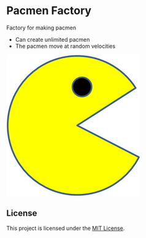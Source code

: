 

# Pacmen Factory
Factory for making pacmen

* Can create unlimited pacmen
* The pacmen move at random velocities

![Yellow Pacman facing right, mouth open](/Images/PacMan1.png)

## License

This project is licensed under the [MIT License](/LICENSE).
